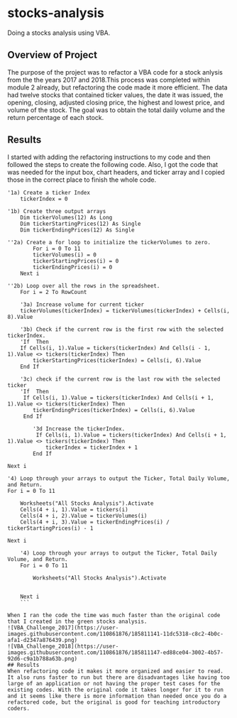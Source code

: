 # stocks-analysis
Doing a stocks analysis using VBA.
## Overview of Project
The purpose of the project was to refactor a VBA code for a stock anlysis from the the years 2017 and 2018.This process was completed within module 2 already, but refactoring the code made it more efficient. The data had twelve stocks that contained ticker values, the date it was issued, the opening, closing, adjusted closing price, the highest and lowest price, and volume of the stock. The goal was to obtain the total daiily volume and the return percentage of each stock.
## Results
I started with adding the refactoring instructions to my code and then followed the steps to create the following code. Also, I got the code that was needed for the input box, chart headers, and ticker array and I copied those in the correct place to finish the whole code.
```
'1a) Create a ticker Index
    tickerIndex = 0

'1b) Create three output arrays
    Dim tickerVolumes(12) As Long
    Dim tickerStartingPrices(12) As Single
    Dim tickerEndingPrices(12) As Single

''2a) Create a for loop to initialize the tickerVolumes to zero.
        For i = 0 To 11
        tickerVolumes(i) = 0
        tickerStartingPrices(i) = 0
        tickerEndingPrices(i) = 0
    Next i

''2b) Loop over all the rows in the spreadsheet.
    For i = 2 To RowCount

    '3a) Increase volume for current ticker
    tickerVolumes(tickerIndex) = tickerVolumes(tickerIndex) + Cells(i, 8).Value
    
    '3b) Check if the current row is the first row with the selected tickerIndex.
    'If  Then
    If Cells(i, 1).Value = tickers(tickerIndex) And Cells(i - 1, 1).Value <> tickers(tickerIndex) Then
        tickerStartingPrices(tickerIndex) = Cells(i, 6).Value
    End If
    
    '3c) check if the current row is the last row with the selected ticker
    'If  Then
     If Cells(i, 1).Value = tickers(tickerIndex) And Cells(i + 1, 1).Value <> tickers(tickerIndex) Then
        tickerEndingPrices(tickerIndex) = Cells(i, 6).Value
     End If

        '3d Increase the tickerIndex.
         If Cells(i, 1).Value = tickers(tickerIndex) And Cells(i + 1, 1).Value <> tickers(tickerIndex) Then
            tickerIndex = tickerIndex + 1
        End If

Next i

'4) Loop through your arrays to output the Ticker, Total Daily Volume, and Return.
For i = 0 To 11
    
    Worksheets("All Stocks Analysis").Activate
    Cells(4 + i, 1).Value = tickers(i)
    Cells(4 + i, 2).Value = tickerVolumes(i)
    Cells(4 + i, 3).Value = tickerEndingPrices(i) / tickerStartingPrices(i) - 1
    
Next i
    
    '4) Loop through your arrays to output the Ticker, Total Daily Volume, and Return.
    For i = 0 To 11
        
        Worksheets("All Stocks Analysis").Activate
        
        
    Next i
    ```
    
When I ran the code the time was much faster than the original code that I created in the green stocks analysis.
![VBA_Challenge_2017](https://user-images.githubusercontent.com/110861876/185811141-11dc5318-c8c2-4b0c-afa1-d2347a876439.png)
![VBA_Challenge_2018](https://user-images.githubusercontent.com/110861876/185811147-ed88ce04-3002-4b57-92d6-c9a1b788a63b.png)
## Results
When refactoring code it makes it more organized and easier to read. It also runs faster to run but there are disadvantages like having too large of an application or not having the proper test cases for the existing codes. With the original code it takes longer for it to run and it seems like there is more information than needed once you do a refactored code, but the original is good for teaching introductory coders.
